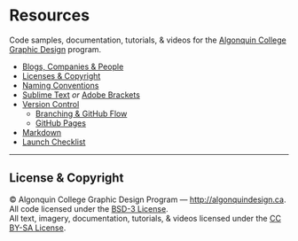 # Resources

Code samples, documentation, tutorials, & videos for the [Algonquin College Graphic Design](http://algonquindesign.ca) program.

- [Blogs, Companies & People](blogs-companies-people.md)
- [Licenses & Copyright](licenses-copyright.md)
- [Naming Conventions](naming-conventions.md)
- [Sublime Text](sublime-text) *or* [Adobe Brackets](brackets)
- [Version Control](version-control.md)
	- [Branching & GitHub Flow](branching-github-flow)
	- [GitHub Pages](github-pages)
- [Markdown](markdown.md)
- [Launch Checklist](launch-checklist.md)

---

## License & Copyright

© Algonquin College Graphic Design Program — <http://algonquindesign.ca>.	
All code licensed under the [BSD-3 License](LICENSE).	
All text, imagery, documentation, tutorials, & videos licensed under the [CC BY-SA License](http://creativecommons.org/licenses/by-sa/2.5/ca/deed.en_US).
